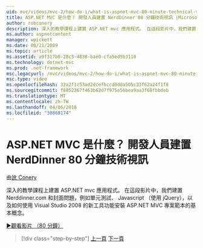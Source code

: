 ```yaml
---
uid: mvc/videos/mvc-2/how-do-i/what-is-aspnet-mvc-80-minute-technical-video-for-developers-building-nerddinner
title: ASP.NET MVC 是什麼？ 開發人員建置 NerdDinner 80 分鐘技術視訊 |Microsoft 文件
author: robconery
description: 深入的教學課程上建置 ASP.NET mvc 應用程式。 在這段影片中，我們建置 Nerddinner.com 和封面問題，例如單元測試基本的概念...
ms.author: aspnetcontent
manager: wpickett
ms.date: 08/21/2009
ms.topic: article
ms.assetid: a9f317b0-28c3-4838-bae0-cfa5ed5b3110
ms.technology: dotnet-mvc
ms.prod: .net-framework
msc.legacyurl: /mvc/videos/mvc-2/how-do-i/what-is-aspnet-mvc-80-minute-technical-video-for-developers-building-nerddinner
msc.type: video
ms.openlocfilehash: 32a2f1c53ad2dcefbccd0d0a505c33f62a24f1f8
ms.sourcegitcommit: f8852267f463b62d7f975e56bea9aa3f68fbbdeb
ms.translationtype: MT
ms.contentlocale: zh-TW
ms.lasthandoff: 04/06/2018
ms.locfileid: "30868174"
---
```

<a name="what-is-aspnet-mvc-80-minute-technical-video-for-developers-building-nerddinner"></a>ASP.NET MVC 是什麼？ 開發人員建置 NerdDinner 80 分鐘技術視訊
====================
由[訛 Conery](https://github.com/robconery)

深入的教學課程上建置 ASP.NET mvc 應用程式。 在這段影片中，我們建置 Nerddinner.com 和封面問題，例如單元測試、 Javascript （使用 jQuery），以及如何使用 Visual Studio 2008 的新工具功能安裝 ASP.NET MVC 專案範本的基本概念。

[&#9654;觀看影片 （80 分鐘）](https://channel9.msdn.com/Blogs/ASP-NET-Site-Videos/what-is-aspnet-mvc-80-minute-technical-video-for-developers-building-nerddinner)

> [!div class="step-by-step"]
> [上一頁](displaying-a-table-of-database-data.md)
> [下一頁](why-aspnet-mvc-3-minute-overview-video-for-decision-makers.md)
